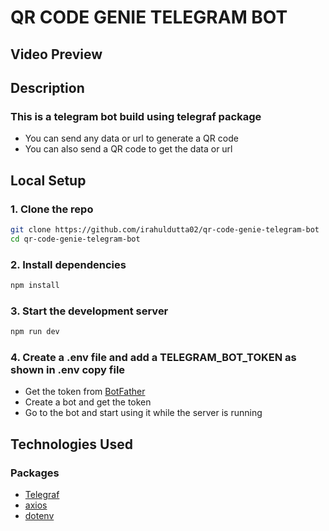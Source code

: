 # QR CODE GENIE TELEGRAM BOT

## Video Preview


## Description

### This is a telegram bot build using telegraf package
- You can send any data or url to generate a QR code
- You can also send a QR code to get the data or url

## Local Setup

### 1. Clone the repo
```bash
git clone https://github.com/irahuldutta02/qr-code-genie-telegram-bot
cd qr-code-genie-telegram-bot
```
### 2. Install dependencies

```bash
npm install
```
### 3. Start the development server

```bash
npm run dev
```

### 4. Create a .env file and add a TELEGRAM_BOT_TOKEN as shown in .env copy file

- Get the token from [BotFather](https://t.me/botfather)
- Create a bot and get the token
- Go to the bot and start using it while the server is running

## Technologies Used

### Packages
- [Telegraf](https://www.npmjs.com/package/telegraf)
- [axios](https://www.npmjs.com/package/axios)
- [dotenv](https://www.npmjs.com/package/dotenv)

